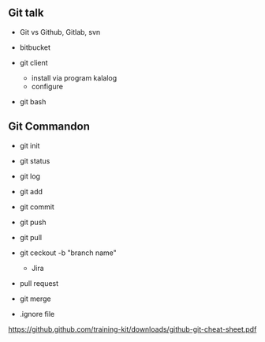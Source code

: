 ## Git talk

- Git vs Github, Gitlab, svn
- bitbucket

- git client 
   - install via program kalalog
   - configure

- git bash



## Git Commandon
- git init
- git status
- git log
- git add
- git commit
- git push
- git pull

- git ceckout -b "branch name"
   - Jira 

- pull request
- git merge

- .ignore file

https://github.github.com/training-kit/downloads/github-git-cheat-sheet.pdf